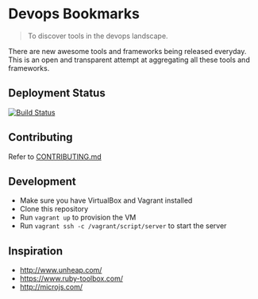 # Devops Bookmarks

> To discover tools in the devops landscape.

There are new awesome tools and frameworks being released everyday.
This is an open and transparent attempt at aggregating all these tools
and frameworks.

## Deployment Status

[![Build Status](https://travis-ci.org/devopsbookmarks/devopsbookmarks.com.svg?branch=master)](https://travis-ci.org/devopsbookmarks/devopsbookmarks.com)

## Contributing

Refer to [CONTRIBUTING.md](https://github.com/devopsbookmarks/devopsbookmarks.com/blob/master/CONTRIBUTING.md)

## Development

* Make sure you have VirtualBox and Vagrant installed
* Clone this repository
* Run `vagrant up` to provision the VM
* Run `vagrant ssh -c /vagrant/script/server` to start the server

## Inspiration

* http://www.unheap.com/
* https://www.ruby-toolbox.com/
* http://microjs.com/
